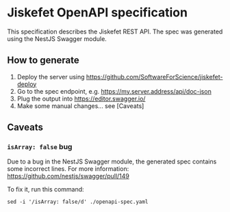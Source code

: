 # Jiskefet OpenAPI specification
This specification describes the Jiskefet REST API.
The spec was generated using the NestJS Swagger module.

## How to generate
1. Deploy the server using https://github.com/SoftwareForScience/jiskefet-deploy
2. Go to the spec endpoint, e.g. https://my.server.address/api/doc-json
3. Plug the output into https://editor.swagger.io/
4. Make some manual changes... see [Caveats]

## Caveats
### `isArray: false` bug
Due to a bug in the NestJS Swagger module, the generated spec contains some incorrect lines.
For more information: https://github.com/nestjs/swagger/pull/149

To fix it, run this command:
```
sed -i '/isArray: false/d' ./openapi-spec.yaml
```